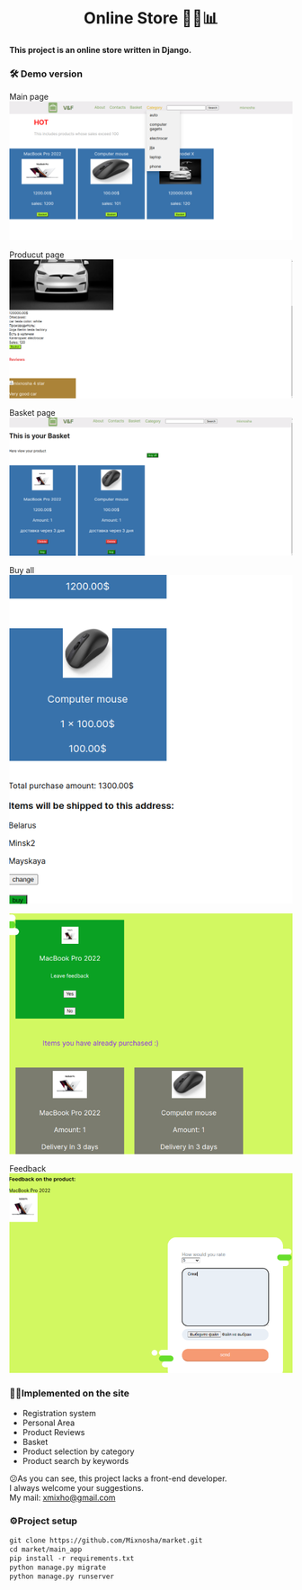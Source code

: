 <h1 align="center">Online Store  🏪🌐📊 </h1>

#### This project is an online store written in Django.

### 🛠 Demo version
  Main page
![image](readmiimg/img.png)

Producut page
![img.png](readmiimg/img2.png)

Basket page
![img_1.png](readmiimg/img_1.png)

Buy all
![img_2.png](readmiimg/img_2.png)


![img_3.png](readmiimg/img_3.png)

Feedback
![img_4.png](readmiimg/img_4.png)


### 👷‍♂️Implemented on the site

* Registration system
* Personal Area
* Product Reviews
* Basket
* Product selection by category
* Product search by keywords


😕As you can see, this project lacks a front-end developer.\
I always welcome your suggestions.\
My mail: xmixho@gmail.com

### ⚙️Project setup

```
git clone https://github.com/Mixnosha/market.git
cd market/main_app
pip install -r requirements.txt
python manage.py migrate
python manage.py runserver
```